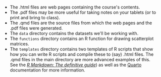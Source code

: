 * The .html files are web pages containing the course's contents.
* The .pdf files may be more useful for taking notes on your tablets (or to print and bring to class).
* The .qmd files are the source files from which the web pages and the .pdf files were generated.
* The `data` directory contains the datasets we'll be working with.
* The `functions` directory contains an R function for drawing scatterplot matrices.
* The `templates` directory contains two templates of R scripts that show how you can write R scripts and compile these to (say) .html files. The .qmd files in the main directory are more advanced examples of this. See the [_R Markdown: The definitive guide_](https://bookdown.org/yihui/rmarkdown/)) as well as the [Quarto](https://quarto.org/docs/guide/) documentation for more information.
